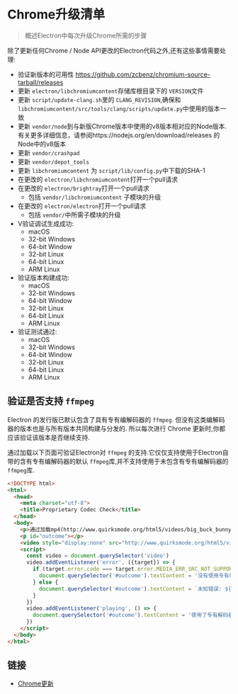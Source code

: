 # Chrome升级清单

> 概述Electron中每次升级Chrome所需的步骤

除了更新任何Chrome / Node API更改的Electron代码之外,还有这些事情需要处理:
- 验证新版本的可用性 https://github.com/zcbenz/chromium-source-tarball/releases
- 更新 `electron/libchromiumcontent`存储库根目录下的 `VERSION`文件
- 更新 `script/update-clang.sh`里的 `CLANG_REVISION`,确保和 `libchromiumcontent/src/tools/clang/scripts/update.py`中使用的版本一致
- 更新 `vendor/node`到与新版Chrome版本中使用的v8版本相对应的Node版本. 有关更多详细信息，请参阅https://nodejs.org/en/download/releases 的Node中的v8版本
- 更新 `vendor/crashpad`
- 更新 `vendor/depot_tools`
- 更新  `libchromiumcontent`  为 `script/lib/config.py`中下载的SHA-1
- 在更改的 `electron/libchromiumcontent`打开一个pull请求
- 在更改的 `electron/brightray`打开一个pull请求
  - 包括 `vendor/libchromiumcontent` 子模块的升级
- 在更改的 `electron/electron`打开一个pull请求
  - 包括 `vendor/`中所需子模块的升级
- V验证调试生成成功:
  - macOS
  - 32-bit Windows
  - 64-bit Window
  - 32-bit Linux
  - 64-bit Linux
  - ARM Linux
- 验证版本构建成功:
  - macOS
  - 32-bit Windows
  - 64-bit Window
  - 32-bit Linux
  - 64-bit Linux
  - ARM Linux
- 验证测试通过:
  - macOS
  - 32-bit Windows
  - 64-bit Window
  - 32-bit Linux
  - 64-bit Linux
  - ARM Linux


## 验证是否支持 `ffmpeg`



Electron 的发行版已默认包含了具有专有编解码器的 `ffmpeg`. 但没有这类编解码器的版本也是与所有版本共同构建与分发的. 所以每次进行 Chrome 更新时,你都应该验证该版本是否继续支持.

通过加载以下页面可验证Electron对 `ffmpeg` 的支持.它仅仅支持使用于Electron自带的含有专有编解码器的默认 `ffmpeg`库,并不支持使用于未包含有专有编解码器的 `ffmpeg`库.
```html
<!DOCTYPE html>
<html>
  <head>
    <meta charset="utf-8">
    <title>Proprietary Codec Check</title>
  </head>
  <body>
    <p>通过加载mp4(http://www.quirksmode.org/html5/videos/big_buck_bunny.mp4)进行监测Electron是否使用了专有编解码器</p>
    <p id="outcome"></p>
    <video style="display:none" src="http://www.quirksmode.org/html5/videos/big_buck_bunny.mp4" autoplay></video>
    <script>
      const video = document.querySelector('video')
      video.addEventListener('error', ({target}) => {
        if (target.error.code === target.error.MEDIA_ERR_SRC_NOT_SUPPORTED) {
          document.querySelector('#outcome').textContent = '没有使用专有编解码器.视频源不支持错误事件.'
        } else {
          document.querySelector('#outcome').textContent = `未知错误: ${target.error.code}`
        }
      })
      video.addEventListener('playing', () => {
        document.querySelector('#outcome').textContent = '使用了专有解码器,视频已开始播放.'
      })
    </script>
  </body>
</html>
```

## 链接

- [Chrome更新](https://www.chromium.org/developers/calendar)
